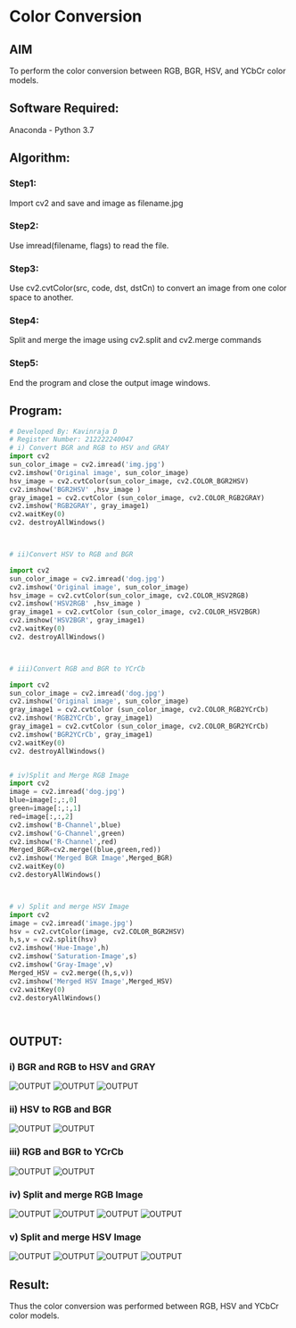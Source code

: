 # Color Conversion
## AIM
To perform the color conversion between RGB, BGR, HSV, and YCbCr color models.

## Software Required:
Anaconda - Python 3.7
## Algorithm:
### Step1:

Import cv2 and save and image as filename.jpg
### Step2:

Use imread(filename, flags) to read the file.
### Step3:

Use cv2.cvtColor(src, code, dst, dstCn) to convert an image from one color space to another.

### Step4:

Split and merge the image using cv2.split and cv2.merge commands
### Step5:

End the program and close the output image windows.

## Program:
```python 3
# Developed By: Kavinraja D
# Register Number: 212222240047
# i) Convert BGR and RGB to HSV and GRAY
import cv2
sun_color_image = cv2.imread('img.jpg')
cv2.imshow('Original image', sun_color_image)
hsv_image = cv2.cvtColor(sun_color_image, cv2.COLOR_BGR2HSV)
cv2.imshow('BGR2HSV' ,hsv_image )
gray_image1 = cv2.cvtColor (sun_color_image, cv2.COLOR_RGB2GRAY)
cv2.imshow('RGB2GRAY', gray_image1)
cv2.waitKey(0)
cv2. destroyAllWindows()



# ii)Convert HSV to RGB and BGR

import cv2
sun_color_image = cv2.imread('dog.jpg')
cv2.imshow('Original image', sun_color_image)
hsv_image = cv2.cvtColor(sun_color_image, cv2.COLOR_HSV2RGB)
cv2.imshow('HSV2RGB' ,hsv_image )
gray_image1 = cv2.cvtColor (sun_color_image, cv2.COLOR_HSV2BGR)
cv2.imshow('HSV2BGR', gray_image1)
cv2.waitKey(0)
cv2. destroyAllWindows()



# iii)Convert RGB and BGR to YCrCb

import cv2
sun_color_image = cv2.imread('dog.jpg')
cv2.imshow('Original image', sun_color_image)
gray_image1 = cv2.cvtColor (sun_color_image, cv2.COLOR_RGB2YCrCb)
cv2.imshow('RGB2YCrCb', gray_image1)
gray_image1 = cv2.cvtColor (sun_color_image, cv2.COLOR_BGR2YCrCb)
cv2.imshow('BGR2YCrCb', gray_image1)
cv2.waitKey(0)
cv2. destroyAllWindows()


# iv)Split and Merge RGB Image
import cv2
image = cv2.imread('dog.jpg')
blue=image[:,:,0]
green=image[:,:,1]
red=image[:,:,2]
cv2.imshow('B-Channel',blue)
cv2.imshow('G-Channel',green)
cv2.imshow('R-Channel',red)
Merged_BGR=cv2.merge((blue,green,red))
cv2.imshow('Merged BGR Image',Merged_BGR)
cv2.waitKey(0)
cv2.destoryAllWindows()



# v) Split and merge HSV Image
import cv2
image = cv2.imread('image.jpg')
hsv = cv2.cvtColor(image, cv2.COLOR_BGR2HSV)
h,s,v = cv2.split(hsv)
cv2.imshow('Hue-Image',h)
cv2.imshow('Saturation-Image',s)
cv2.imshow('Gray-Image',v)
Merged_HSV = cv2.merge((h,s,v))
cv2.imshow('Merged HSV Image',Merged_HSV)
cv2.waitKey(0)
cv2.destoryAllWindows()




```
## OUTPUT:
### i) BGR and RGB to HSV and GRAY
![OUTPUT](./original%20image.png)
![OUTPUT](./BGR%20to%20HSV.png)
![OUTPUT](./RGB%20TO%20GRAY.png)

### ii) HSV to RGB and BGR
![OUTPUT](./HSV%20to%20RGB.png)
![OUTPUT](./HSV%20to%20BGR.png)

### iii) RGB and BGR to YCrCb
![OUTPUT](./RGB%20to%20YCRCB.png)
![OUTPUT](./BGR%20to%20YCRCB.png)


### iv) Split and merge RGB Image
![OUTPUT](./merged%20BGR.png)
![OUTPUT](./R-channel.png)
![OUTPUT](./B-channel.png)
![OUTPUT](./G-%20channel.png)



### v) Split and merge HSV Image
![OUTPUT](./merged%20HSV.png)
![OUTPUT](./HUE%20Image.png)
![OUTPUT](./saturation%20image.png)
![OUTPUT](./GRAY%20image.png)


## Result:
Thus the color conversion was performed between RGB, HSV and YCbCr color models.
